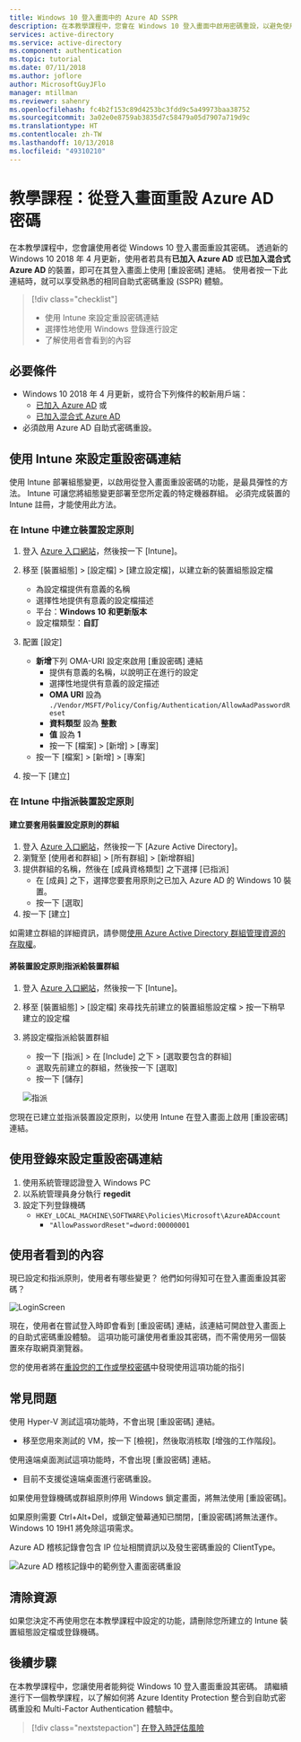 ```yaml
---
title: Windows 10 登入畫面中的 Azure AD SSPR
description: 在本教學課程中，您會在 Windows 10 登入畫面中啟用密碼重設，以避免使用技術服務。
services: active-directory
ms.service: active-directory
ms.component: authentication
ms.topic: tutorial
ms.date: 07/11/2018
ms.author: joflore
author: MicrosoftGuyJFlo
manager: mtillman
ms.reviewer: sahenry
ms.openlocfilehash: fc4b2f153c89d4253bc3fdd9c5a49973baa38752
ms.sourcegitcommit: 3a02e0e8759ab3835d7c58479a05d7907a719d9c
ms.translationtype: HT
ms.contentlocale: zh-TW
ms.lasthandoff: 10/13/2018
ms.locfileid: "49310210"
---
```

# <a name="tutorial-azure-ad-password-reset-from-the-login-screen"></a>教學課程：從登入畫面重設 Azure AD 密碼

在本教學課程中，您會讓使用者從 Windows 10 登入畫面重設其密碼。 透過新的 Windows 10 2018 年 4 月更新，使用者若具有**已加入 Azure AD** 或**已加入混合式 Azure AD** 的裝置，即可在其登入畫面上使用 [重設密碼] 連結。 使用者按一下此連結時，就可以享受熟悉的相同自助式密碼重設 (SSPR) 體驗。

> [!div class="checklist"]
> * 使用 Intune 來設定重設密碼連結
> * 選擇性地使用 Windows 登錄進行設定
> * 了解使用者會看到的內容

## <a name="prerequisites"></a>必要條件

* Windows 10 2018 年 4 月更新，或符合下列條件的較新用戶端：
   * [已加入 Azure AD](../device-management-azure-portal.md) 或 
   * [已加入混合式 Azure AD](../device-management-hybrid-azuread-joined-devices-setup.md)
* 必須啟用 Azure AD 自助式密碼重設。

## <a name="configure-reset-password-link-using-intune"></a>使用 Intune 來設定重設密碼連結

使用 Intune 部署組態變更，以啟用從登入畫面重設密碼的功能，是最具彈性的方法。 Intune 可讓您將組態變更部署至您所定義的特定機器群組。 必須完成裝置的 Intune 註冊，才能使用此方法。

### <a name="create-a-device-configuration-policy-in-intune"></a>在 Intune 中建立裝置設定原則

1. 登入 [Azure 入口網站](https://portal.azure.com)，然後按一下 [Intune]。
2. 移至 [裝置組態] > [設定檔] > [建立設定檔]，以建立新的裝置組態設定檔
   * 為設定檔提供有意義的名稱
   * 選擇性地提供有意義的設定檔描述
   * 平台：**Windows 10 和更新版本**
   * 設定檔類型：**自訂**

3. 配置 [設定]
   * **新增**下列 OMA-URI 設定來啟用 [重設密碼] 連結
      * 提供有意義的名稱，以說明正在進行的設定
      * 選擇性地提供有意義的設定描述
      * **OMA URI** 設為 `./Vendor/MSFT/Policy/Config/Authentication/AllowAadPasswordReset`
      * **資料類型** 設為 **整數**
      * **值** 設為 **1**
      * 按一下 [檔案] &gt; [新增] &gt; [專案] 
   * 按一下 [檔案] &gt; [新增] &gt; [專案] 
4. 按一下 [建立] 

### <a name="assign-a-device-configuration-policy-in-intune"></a>在 Intune 中指派裝置設定原則

#### <a name="create-a-group-to-apply-device-configuration-policy-to"></a>建立要套用裝置設定原則的群組

1. 登入 [Azure 入口網站](https://portal.azure.com)，然後按一下 [Azure Active Directory]。
2. 瀏覽至 [使用者和群組] > [所有群組] > [新增群組]
3. 提供群組的名稱，然後在 [成員資格類型] 之下選擇 [已指派]
   * 在 [成員] 之下，選擇您要套用原則之已加入 Azure AD 的 Windows 10 裝置。
   * 按一下 [選取]
4. 按一下 [建立] 

如需建立群組的詳細資訊，請參閱[使用 Azure Active Directory 群組管理資源的存取權](../fundamentals/active-directory-manage-groups.md)。

#### <a name="assign-device-configuration-policy-to-device-group"></a>將裝置設定原則指派給裝置群組

1. 登入 [Azure 入口網站](https://portal.azure.com)，然後按一下 [Intune]。
2. 移至 [裝置組態] > [設定檔] 來尋找先前建立的裝置組態設定檔 > 按一下稍早建立的設定檔
3. 將設定檔指派給裝置群組 
   * 按一下 [指派] > 在 [Include] 之下 > [選取要包含的群組]
   * 選取先前建立的群組，然後按一下 [選取]
   * 按一下 [儲存] 

   ![指派][Assignment]

您現在已建立並指派裝置設定原則，以使用 Intune 在登入畫面上啟用 [重設密碼] 連結。

## <a name="configure-reset-password-link-using-the-registry"></a>使用登錄來設定重設密碼連結

1. 使用系統管理認證登入 Windows PC
2. 以系統管理員身分執行 **regedit**
3. 設定下列登錄機碼
   * `HKEY_LOCAL_MACHINE\SOFTWARE\Policies\Microsoft\AzureADAccount`
      * `"AllowPasswordReset"=dword:00000001`

## <a name="what-do-users-see"></a>使用者看到的內容

現已設定和指派原則，使用者有哪些變更？ 他們如何得知可在登入畫面重設其密碼？

![LoginScreen][LoginScreen]

現在，使用者在嘗試登入時即會看到 [重設密碼] 連結，該連結可開啟登入畫面上的自助式密碼重設體驗。 這項功能可讓使用者重設其密碼，而不需使用另一個裝置來存取網頁瀏覽器。

您的使用者將在[重設您的工作或學校密碼](../user-help/active-directory-passwords-update-your-own-password.md#reset-password-at-sign-in)中發現使用這項功能的指引

## <a name="common-issues"></a>常見問題

使用 Hyper-V 測試這項功能時，不會出現 [重設密碼] 連結。

* 移至您用來測試的 VM，按一下 [檢視]，然後取消核取 [增強的工作階段]。

使用遠端桌面測試這項功能時，不會出現 [重設密碼] 連結。

* 目前不支援從遠端桌面進行密碼重設。

如果使用登錄機碼或群組原則停用 Windows 鎖定畫面，將無法使用 [重設密碼]。

如果原則需要 Ctrl+Alt+Del，或鎖定螢幕通知已關閉，[重設密碼]將無法運作。 Windows 10 19H1 將免除這項需求。

Azure AD 稽核記錄會包含 IP 位址相關資訊以及發生密碼重設的 ClientType。

![Azure AD 稽核記錄中的範例登入畫面密碼重設](media/tutorial-sspr-windows/windows-sspr-azure-ad-audit-log.png)

## <a name="clean-up-resources"></a>清除資源

如果您決定不再使用您在本教學課程中設定的功能，請刪除您所建立的 Intune 裝置組態設定檔或登錄機碼。

## <a name="next-steps"></a>後續步驟

在本教學課程中，您讓使用者能夠從 Windows 10 登入畫面重設其密碼。 請繼續進行下一個教學課程，以了解如何將 Azure Identity Protection 整合到自助式密碼重設和 Multi-Factor Authentication 體驗中。

> [!div class="nextstepaction"]
> [在登入時評估風險](tutorial-risk-based-sspr-mfa.md)

[Assignment]: ./media/tutorial-sspr-windows/profile-assignment.png "將 Intune 裝置設定原則指派給 Windows 10 裝置群組"
[LoginScreen]: ./media/tutorial-sspr-windows/logon-reset-password.png "Windows 10 登入畫面上的重設密碼連結"
